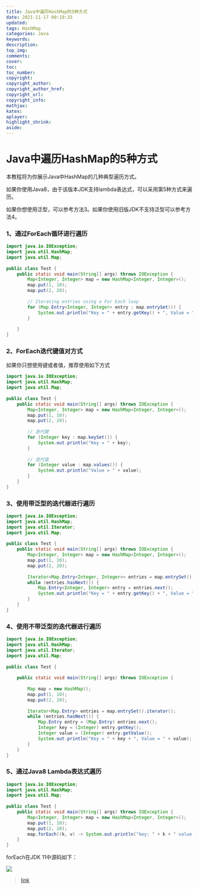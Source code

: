 ```yaml
---
title: Java中遍历HashMap的5种方式
date: 2021-11-17 00:19:33
updated:
tags: HashMap
categories: Java
keywords: 
description:
top_img:
comments:
cover:
toc:
toc_number:
copyright:
copyright_author:
copyright_author_href:
copyright_url:
copyright_info:
mathjax:
katex:
aplayer:
highlight_shrink:
aside:
---
```


# Java中遍历HashMap的5种方式

本教程将为你展示Java中HashMap的几种典型遍历方式。

如果你使用Java8，由于该版本JDK支持lambda表达式，可以采用第5种方式来遍历。

如果你想使用泛型，可以参考方法3。如果你使用旧版JDK不支持泛型可以参考方法4。

### 1、通过ForEach循环进行遍历

```java
import java.io.IOException;
import java.util.HashMap;
import java.util.Map;
 
public class Test {
	public static void main(String[] args) throws IOException {
		Map<Integer, Integer> map = new HashMap<Integer, Integer>();
		map.put(1, 10);
		map.put(2, 20);
 
		// Iterating entries using a For Each loop
		for (Map.Entry<Integer, Integer> entry : map.entrySet()) {
			System.out.println("Key = " + entry.getKey() + ", Value = " + entry.getValue());
		}
 
	}
}
```

### 2、ForEach迭代键值对方式

如果你只想使用键或者值，推荐使用如下方式

```java
import java.io.IOException;
import java.util.HashMap;
import java.util.Map;
 
public class Test {
	public static void main(String[] args) throws IOException {
		Map<Integer, Integer> map = new HashMap<Integer, Integer>();
		map.put(1, 10);
		map.put(2, 20);
 
		// 迭代键
		for (Integer key : map.keySet()) {
			System.out.println("Key = " + key);
		}
 
		// 迭代值
		for (Integer value : map.values()) {
			System.out.println("Value = " + value);
		}
	}
}
```

### 3、使用带泛型的迭代器进行遍历

```java
import java.io.IOException;
import java.util.HashMap;
import java.util.Iterator;
import java.util.Map;
 
public class Test {
	public static void main(String[] args) throws IOException {
		Map<Integer, Integer> map = new HashMap<Integer, Integer>();
		map.put(1, 10);
		map.put(2, 20);
 
		Iterator<Map.Entry<Integer, Integer>> entries = map.entrySet().iterator();
		while (entries.hasNext()) {
			Map.Entry<Integer, Integer> entry = entries.next();
			System.out.println("Key = " + entry.getKey() + ", Value = " + entry.getValue());
		}
	}
}
```

### 4、使用不带泛型的迭代器进行遍历

```java
import java.io.IOException;
import java.util.HashMap;
import java.util.Iterator;
import java.util.Map;
 
public class Test {
 
	public static void main(String[] args) throws IOException {
 
		Map map = new HashMap();
		map.put(1, 10);
		map.put(2, 20);
 
		Iterator<Map.Entry> entries = map.entrySet().iterator();
		while (entries.hasNext()) {
			Map.Entry entry = (Map.Entry) entries.next();
			Integer key = (Integer) entry.getKey();
			Integer value = (Integer) entry.getValue();
			System.out.println("Key = " + key + ", Value = " + value);
		}
	}
}
```

### 5、通过Java8 Lambda表达式遍历

```java
import java.io.IOException;
import java.util.HashMap;
import java.util.Map;
 
public class Test {
	public static void main(String[] args) throws IOException {
		Map<Integer, Integer> map = new HashMap<Integer, Integer>();
		map.put(1, 10);
		map.put(2, 20);
		map.forEach((k, v) -> System.out.println("key: " + k + " value:" + v));
	}
}
```

forEach在JDK 11中源码如下：

![](https://cdn.jsdelivr.net/gh/mbfjllybl/pictures-bed/202111170037739.png)



> [link](https://blog.csdn.net/w605283073/article/details/80708943)

















